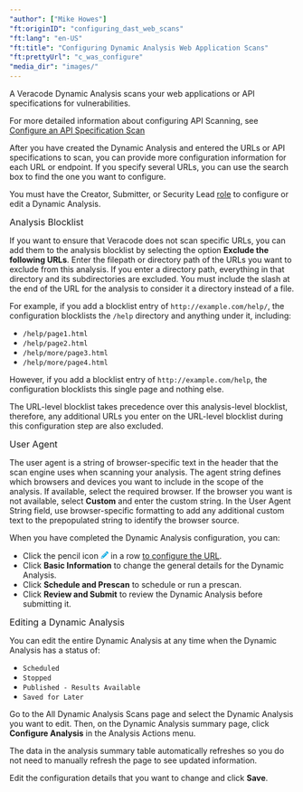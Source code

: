 ```yaml
---
"author": ["Mike Howes"]
"ft:originID": "configuring_dast_web_scans"
"ft:lang": "en-US"
"ft:title": "Configuring Dynamic Analysis Web Application Scans"
"ft:prettyUrl": "c_was_configure"
"media_dir": "images/"
---
```

A Veracode Dynamic Analysis scans your web applications or API specifications for vulnerabilities.

For more detailed information about configuring API Scanning, see [Configure an API Specification Scan](https://docs.veracode.com/r/Configure_and_Run_an_API_Specification_Scan)

After you have created the Dynamic Analysis and entered the URLs or API specifications to scan, you can provide more configuration information for each URL or endpoint. If you specify several URLs, you can use the search box to find the one you want to configure.

You must have the Creator, Submitter, or Security Lead [role](https://docs.veracode.com/r/c_role_permissions) to configure or edit a Dynamic Analysis.

<p><span style="font-size: medium;">Analysis Blocklist</span></p>

If you want to ensure that Veracode does not scan specific URLs, you can add them to the analysis blocklist by selecting the option **Exclude the following URLs**. Enter the filepath or directory path of the URLs you want to exclude from this analysis. If you enter a directory path, everything in that directory and its subdirectories are excluded. You must include the slash at the end of the URL for the analysis to consider it a directory instead of a file.

For example, if you add a blocklist entry of `http://example.com/help/`, the configuration blocklists the `/help` directory and anything under it, including:

- `/help/page1.html`
- `/help/page2.html`
- `/help/more/page3.html`
- `/help/more/page4.html`

However, if you add a blocklist entry of `http://example.com/help`, the configuration blocklists this single page and nothing else.

The URL-level blocklist takes precedence over this analysis-level blocklist, therefore, any additional URLs you enter on the URL-level blocklist during this configuration step are also excluded.

<p><span style="font-size: medium;">User Agent</span></p>

The user agent is a string of browser-specific text in the header that the scan engine uses when scanning your analysis. The agent string defines which browsers and devices you want to include in the scope of the analysis. If available, select the required browser. If the browser you want is not available, select **Custom** and enter the custom string. In the User Agent String field, use browser-specific formatting to add any additional custom text to the prepopulated string to identify the browser source.

When you have completed the Dynamic Analysis configuration, you can:

-   Click the pencil icon ![](../images/pencil_icon.png) in a row [to configure the URL](https://docs.veracode.com/r/c_was_conf_url3).
-   Click **Basic Information** to change the general details for the Dynamic Analysis.
-   Click **Schedule and Prescan** to schedule or run a prescan.
-   Click **Review and Submit** to review the Dynamic Analysis before submitting it.

<p><span style="font-size: medium;">Editing a Dynamic Analysis</span></p>

You can edit the entire Dynamic Analysis at any time when the Dynamic Analysis has a status of:

- `Scheduled`
- `Stopped`
- `Published - Results Available`
- `Saved for Later`

Go to the All Dynamic Analysis Scans page and select the Dynamic Analysis you want to edit. Then, on the Dynamic Analysis summary page, click **Configure Analysis** in the Analysis Actions menu.

The data in the analysis summary table automatically refreshes so you do not need to manually refresh the page to see updated information.

Edit the configuration details that you want to change and click **Save**.
